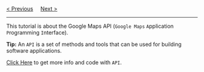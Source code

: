 <a href="/HTML/Graphics/SVG/Gradient/Radial.md">&lt; Previous</a>
&nbsp;&nbsp;&nbsp;
<a href="/HTML/Graphics/GoogleMaps/Basic.md">Next &gt;</a>
<hr>
This tutorial is about the Google Maps API (<code>Google Maps</code> <code>A</code>pplication <code>P</code>rogramming <code>I</code>nterface).
<p></p>
<b>Tip:</b> An <code>API</code> is a set of methods and tools that can be used for building software applications.
<p></p>
<a href="https://github.com/BGP100/HTML-Guide/tree/main/HTML/APIs/">Click Here</a> to get more info and code with <code>API</code>.
